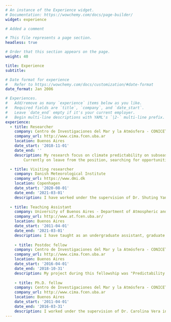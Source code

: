 ```yaml
---
# An instance of the Experience widget.
# Documentation: https://wowchemy.com/docs/page-builder/
widget: experience

# Added a comment

# This file represents a page section.
headless: true

# Order that this section appears on the page.
weight: 40

title: Experience
subtitle:

# Date format for experience
#   Refer to https://wowchemy.com/docs/customization/#date-format
date_format: Jan 2006

# Experiences.
#   Add/remove as many `experience` items below as you like.
#   Required fields are `title`, `company`, and `date_start`.
#   Leave `date_end` empty if it's your current employer.
#   Begin multi-line descriptions with YAML's `|2-` multi-line prefix.
experience:
  - title: Researcher
    company: Centro de Investigaciones del Mar y la Atmósfera - CONICET - UBA
    company_url: http://www.cima.fcen.uba.ar
    location: Buenos Aires
    date_start: '2018-11-01'
    date_end: ''
    description: My research focus on climate predictability on subseasonal time scales using data from the S2S and SubX projects; climate variability, especially on intraseasonal time scales; and extreme events such as heat waves.
        Currently on leave from the position, searching for opportunities and reseach challenges to expand my knowledge.

  - title: Visiting researcher
    company: Danish Meteorological Institute
    company_url: https://www.dmi.dk
    location: Copenhagen
    date_start: '2020-08-01'
    date_end: '2021-03-01'
    description: I have worked under the supervision of Dr. Shuting Yang studying the representation and decadal prediction of the leading pattern of sea surface temperature-sea level pressure coupled variability in the South Atlantic Ocean, the South Atlantic Ocean Dipole, in the EC-Earth3 model.        
        
  - title: Teaching Assistant
    company: University of Buenos Aires - Department of Atmospheric and Oceanic Sciences
    company_url: http://www.at.fcen.uba.ar/
    location: Buenos Aires
    date_start: '2011-04-01'
    date_end: '2021-03-01'
    description: I have taught as an undergraduate assistant, graduate assistant and since 2017 as head teaching assistant topics such as probability and statistics for the climate system, atmospheric dynamics and programming in MatLab.
    
    - title: Postdoc fellow
    company: Centro de Investigaciones del Mar y la Atmósfera - CONICET - UBA
    company_url: http://www.cima.fcen.uba.ar
    location: Buenos Aires
    date_start: '2016-04-01'
    date_end: '2018-10-31'
    description: My project during this fellowship was "Predictability study for the development of subseasonal forecasts in South America"
    
    - title: Ph.D. fellow
    company: Centro de Investigaciones del Mar y la Atmósfera - CONICET - UBA
    company_url: http://www.cima.fcen.uba.ar
    location: Buenos Aires
    date_start: '2011-04-01'
    date_end: '2016-03-31'
    description: I worked under the supervision of Dr. Carolina Vera in the thesis "A study on the sources of intraseasonal variability in South America". 
---
```

